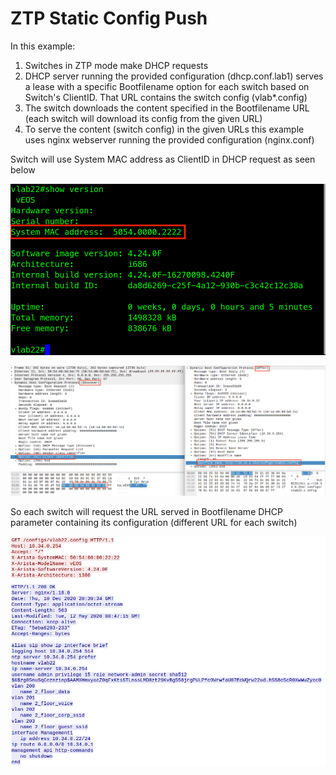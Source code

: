 # ZTP Static Config Push
In this example:

1. Switches in ZTP mode make DHCP requests
2. DHCP server running the provided configuration (dhcp.conf.lab1) serves a lease with a specific Bootfilename option for each switch based on Switch's ClientID. That URL contains the switch config (vlab*.config)
3. The switch downloads the content specified in the Bootfilename URL (each switch will download its config from the given URL)
4. To serve the content (switch config) in the given URLs this example uses nginx webserver running the provided configuration (nginx.conf)

Switch will use System MAC address as ClientID in DHCP request as seen below

![systemmac](https://github.com/aristaiberia/automation101/blob/main/day1_ztp/example1_static_config_push/systemmac.png)

![discoveroffer](https://github.com/aristaiberia/automation101/blob/main/day1_ztp/example1_static_config_push/discoveroffer.png)

So each switch will request the URL served in Bootfilename DHCP parameter containing its configuration (different URL for each switch)

![reqresp](https://github.com/aristaiberia/automation101/blob/main/day1_ztp/example1_static_config_push/reqresp.png)
